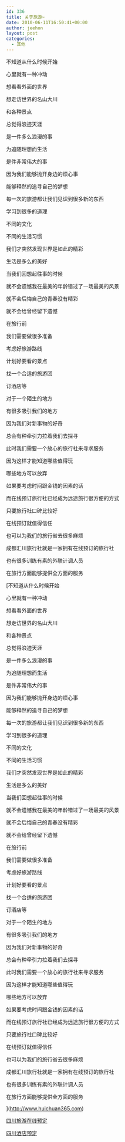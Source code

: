 ```yaml
---
id: 336
title: 关于旅游~
date: 2010-06-11T16:50:41+00:00
author: jeehon
layout: post
categories:
  - 其他
---
```

不知道从什么时候开始
  
心里就有一种冲动
  
想看看外面的世界
  
想走访世界的名山大川
  
和各种景点
  
总觉得浪迹天涯
  
是一件多么浪漫的事
  
为追随理想而生活
  
是件非常伟大的事
  
因为我们能够抛开身边的烦心事
  
能够释然的追寻自己的梦想
  
每一次的旅游都让我们见识到很多新的东西
  
学习到很多的道理
  
不同的文化
  
不同的生活习惯
  
我们才突然发现世界是如此的精彩
  
生活是多么的美好
  
当我们回想起往事的时候
  
就不会遗憾我在最美的年龄错过了一场最美的风景
  
就不会后悔自己的青春没有精彩
  
就不会给曾经留下遗憾
  
<!--more-->


  
在旅行前
  
我们需要做很多准备
  
考虑好旅游路线
  
计划好要看的景点
  
找一个合适的旅游团
  
订酒店等
  
对于一个陌生的地方
  
有很多吸引我们的地方
  
因为我们对新事物的好奇
  
总会有种牵引力拉着我们去探寻
  
此时我们需要一个放心的旅行社来寻求服务
  
因为这样才能知道哪些值得玩
  
哪些地方可以放弃
  
如果要考虑时间跟金钱的因素的话
  
而在线预订旅行社已经成为远途旅行很方便的方式
  
只要旅行社口碑比较好
  
在线预订就值得信任
  
也可以为我们的旅行省去很多麻烦

成都汇川旅行社就是一家拥有在线预订的旅行社
  
也有很多训练有素的外联计调人员
  
在旅行方面能够提供全方面的服务

[不知道从什么时候开始
  
心里就有一种冲动
  
想看看外面的世界
  
想走访世界的名山大川
  
和各种景点
  
总觉得浪迹天涯
  
是一件多么浪漫的事
  
为追随理想而生活
  
是件非常伟大的事
  
因为我们能够抛开身边的烦心事
  
能够释然的追寻自己的梦想
  
每一次的旅游都让我们见识到很多新的东西
  
学习到很多的道理
  
不同的文化
  
不同的生活习惯
  
我们才突然发现世界是如此的精彩
  
生活是多么的美好
  
当我们回想起往事的时候
  
就不会遗憾我在最美的年龄错过了一场最美的风景
  
就不会后悔自己的青春没有精彩
  
就不会给曾经留下遗憾
  
<!--more-->


  
在旅行前
  
我们需要做很多准备
  
考虑好旅游路线
  
计划好要看的景点
  
找一个合适的旅游团
  
订酒店等
  
对于一个陌生的地方
  
有很多吸引我们的地方
  
因为我们对新事物的好奇
  
总会有种牵引力拉着我们去探寻
  
此时我们需要一个放心的旅行社来寻求服务
  
因为这样才能知道哪些值得玩
  
哪些地方可以放弃
  
如果要考虑时间跟金钱的因素的话
  
而在线预订旅行社已经成为远途旅行很方便的方式
  
只要旅行社口碑比较好
  
在线预订就值得信任
  
也可以为我们的旅行省去很多麻烦

成都汇川旅行社就是一家拥有在线预订的旅行社
  
也有很多训练有素的外联计调人员
  
在旅行方面能够提供全方面的服务

](http://www.huichuan365.com) 
  
[四川旅游在线预定](http://www.huichuan365.com/vacation)
  
[四川酒店预定](http://www.huichuan365.com/hotels/)